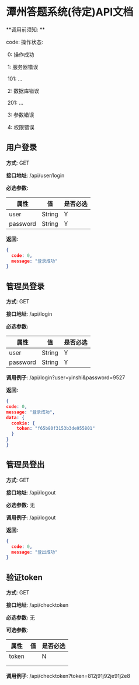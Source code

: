 # 潭州答题系统(待定)API文档

**调用前须知: **

code: 操作状态:

​	0: 操作成功

​	1: 服务器错误

​			101: ...

​	2: 数据库错误

​			201: ...

​    3: 参数错误

​	4: 权限错误

## 用户登录

  **方式**: GET

  **接口地址**: /api/user/login

  **必选参数:** 

| 属性     | 值     | 是否必选 |
| -------- | ------ | -------- |
| user     | String | Y        |
| password | String | Y        |

 **返回:**

```json
{
  code: 0,
  message: "登录成功"
}
```



## 管理员登录

  **方式**: GET

  **接口地址**: /api/login

  **必选参数:** 

| 属性      | 值     | 是否必选   |
| -------- | ------ | -------- |
| user     | String | Y        |
| password | String | Y        |

  **调用例子**: /api/login?user=yinshi&password=9527

  **返回:**

  ```json
{
  code: 0,
  message: "登录成功",
  data: {
    cookie: {
      token: "f65b80f3153b3de955801"
    }
  }
}
  ```

## 管理员登出

  **方式**: GET

  **接口地址**: /api/logout

  **必选参数:**  无

  **调用例子**: /api/logout

 **返回:** 

```json
{
  code: 0,
  message: "登出成功"
}
```

## 验证token

**方式**: GET

  **接口地址**: /api/checktoken

  **必选参数:**  无

  **可选参数**: 

| 属性  | 值   | 是否必选 |
| ----- | ---- | -------- |
| token |      | N        |
|       |      |          |
|       |      |          |

  **调用例子**: /api/checktoken?token=812j91j92je91j2e8
